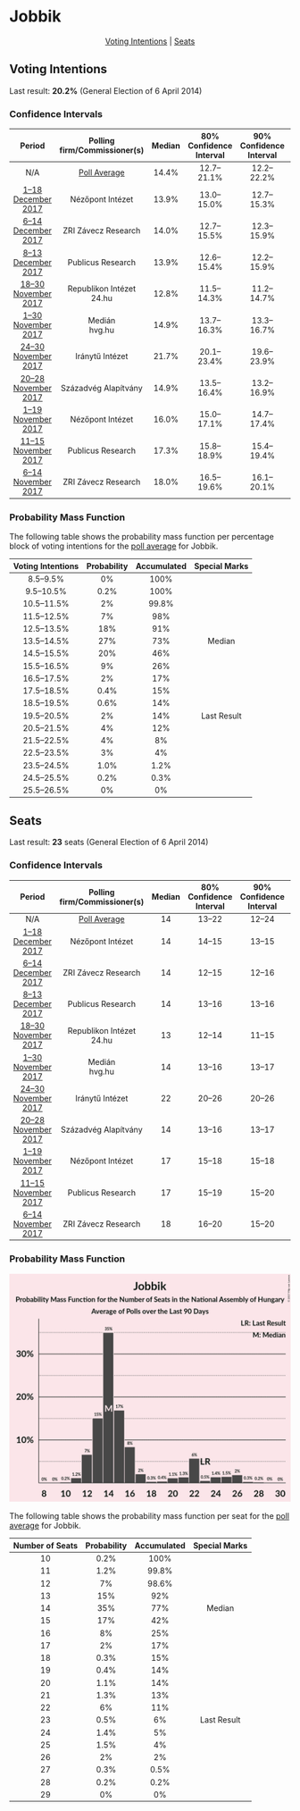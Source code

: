 # Jobbik

<p align="center"><a href="#voting-intentions">Voting Intentions</a> | <a href="#seats">Seats</a></p>

## Voting Intentions

Last result: **20.2%** (General Election of 6 April 2014)

### Confidence Intervals

| Period     | Polling firm/Commissioner(s) | Median | 80% Confidence Interval | 90% Confidence Interval | 95% Confidence Interval | 99% Confidence Interval |
|:----------:|:----------------:|:-----------:|:-----------------------:|:-----------------------:|:-----------------------:|:-----------------------:|
| N/A | [Poll Average](average.html) | 14.4% | 12.7–21.1% | 12.2–22.2% | 11.7–23.0% | 11.0–24.2% |
| [1–18 December 2017](2017-12-18-NézőpontIntézet.html) | Nézőpont Intézet | 13.9% | 13.0–15.0% | 12.7–15.3% | 12.5–15.5% | 12.1–16.0% |
| [6–14 December 2017](2017-12-14-ZRIZáveczResearch.html) | ZRI Závecz Research | 14.0% | 12.7–15.5% | 12.3–15.9% | 12.0–16.3% | 11.4–17.0% |
| [8–13 December 2017](2017-12-13-PublicusResearch.html) | Publicus Research | 13.9% | 12.6–15.4% | 12.2–15.9% | 11.9–16.2% | 11.3–16.9% |
| [18–30 November 2017](2017-11-30-RepublikonIntézet.html) | Republikon Intézet <br> 24.hu | 12.8% | 11.5–14.3% | 11.2–14.7% | 10.9–15.0% | 10.3–15.7% |
| [1–30 November 2017](2017-11-30-Medián.html) | Medián <br> hvg.hu | 14.9% | 13.7–16.3% | 13.3–16.7% | 13.0–17.1% | 12.4–17.7% |
| [24–30 November 2017](2017-11-30-IránytűIntézet.html) | Iránytű Intézet | 21.7% | 20.1–23.4% | 19.6–23.9% | 19.3–24.4% | 18.5–25.2% |
| [20–28 November 2017](2017-11-28-SzázadvégAlapítvány.html) | Századvég Alapítvány | 14.9% | 13.5–16.4% | 13.2–16.9% | 12.8–17.3% | 12.2–18.0% |
| [1–19 November 2017](2017-11-19-NézőpontIntézet.html) | Nézőpont Intézet | 16.0% | 15.0–17.1% | 14.7–17.4% | 14.4–17.7% | 14.0–18.2% |
| [11–15 November 2017](2017-11-15-PublicusResearch.html) | Publicus Research | 17.3% | 15.8–18.9% | 15.4–19.4% | 15.1–19.8% | 14.4–20.5% |
| [6–14 November 2017](2017-11-14-ZRIZáveczResearch.html) | ZRI Závecz Research | 18.0% | 16.5–19.6% | 16.1–20.1% | 15.7–20.5% | 15.0–21.3% |

### Probability Mass Function

The following table shows the probability mass function per percentage block of voting intentions for the [poll average](average.html) for Jobbik.

| Voting Intentions | Probability | Accumulated | Special Marks |
|:-----------------:|:-----------:|:-----------:|:-------------:|
| 8.5–9.5% | 0% | 100% |  |
| 9.5–10.5% | 0.2% | 100% |  |
| 10.5–11.5% | 2% | 99.8% |  |
| 11.5–12.5% | 7% | 98% |  |
| 12.5–13.5% | 18% | 91% |  |
| 13.5–14.5% | 27% | 73% | Median |
| 14.5–15.5% | 20% | 46% |  |
| 15.5–16.5% | 9% | 26% |  |
| 16.5–17.5% | 2% | 17% |  |
| 17.5–18.5% | 0.4% | 15% |  |
| 18.5–19.5% | 0.6% | 14% |  |
| 19.5–20.5% | 2% | 14% | Last Result |
| 20.5–21.5% | 4% | 12% |  |
| 21.5–22.5% | 4% | 8% |  |
| 22.5–23.5% | 3% | 4% |  |
| 23.5–24.5% | 1.0% | 1.2% |  |
| 24.5–25.5% | 0.2% | 0.3% |  |
| 25.5–26.5% | 0% | 0% |  |


## Seats

Last result: **23** seats (General Election of 6 April 2014)

### Confidence Intervals

| Period     | Polling firm/Commissioner(s) | Median | 80% Confidence Interval | 90% Confidence Interval | 95% Confidence Interval | 99% Confidence Interval |
|:----------:|:----------------:|:------:|:-----------------------:|:-----------------------:|:-----------------------:|:-----------------------:|
| N/A | [Poll Average](average.html) | 14 | 13–22 | 12–24 | 12–25 | 11–26 |
| [1–18 December 2017](2017-12-18-NézőpontIntézet.html) | Nézőpont Intézet | 14 | 14–15 | 13–15 | 13–16 | 12–16 |
| [6–14 December 2017](2017-12-14-ZRIZáveczResearch.html) | ZRI Závecz Research | 14 | 12–15 | 12–16 | 12–16 | 11–17 |
| [8–13 December 2017](2017-12-13-PublicusResearch.html) | Publicus Research | 14 | 13–16 | 13–16 | 12–16 | 11–18 |
| [18–30 November 2017](2017-11-30-RepublikonIntézet.html) | Republikon Intézet <br> 24.hu | 13 | 12–14 | 11–15 | 11–15 | 10–16 |
| [1–30 November 2017](2017-11-30-Medián.html) | Medián <br> hvg.hu | 14 | 13–16 | 13–17 | 13–17 | 12–17 |
| [24–30 November 2017](2017-11-30-IránytűIntézet.html) | Iránytű Intézet | 22 | 20–26 | 20–26 | 19–27 | 19–28 |
| [20–28 November 2017](2017-11-28-SzázadvégAlapítvány.html) | Századvég Alapítvány | 14 | 13–16 | 13–17 | 12–17 | 11–18 |
| [1–19 November 2017](2017-11-19-NézőpontIntézet.html) | Nézőpont Intézet | 17 | 15–18 | 15–18 | 15–19 | 15–19 |
| [11–15 November 2017](2017-11-15-PublicusResearch.html) | Publicus Research | 17 | 15–19 | 15–20 | 15–20 | 14–21 |
| [6–14 November 2017](2017-11-14-ZRIZáveczResearch.html) | ZRI Závecz Research | 18 | 16–20 | 15–20 | 15–20 | 14–22 |

### Probability Mass Function

![Graph with seats probability mass function not yet produced](average-seats-pmf-jobbik.png "Seats Probability Mass Function")

The following table shows the probability mass function per seat for the [poll average](average.html) for Jobbik.

| Number of Seats | Probability | Accumulated | Special Marks |
|:---------------:|:-----------:|:-----------:|:-------------:|
| 10 | 0.2% | 100% |  |
| 11 | 1.2% | 99.8% |  |
| 12 | 7% | 98.6% |  |
| 13 | 15% | 92% |  |
| 14 | 35% | 77% | Median |
| 15 | 17% | 42% |  |
| 16 | 8% | 25% |  |
| 17 | 2% | 17% |  |
| 18 | 0.3% | 15% |  |
| 19 | 0.4% | 14% |  |
| 20 | 1.1% | 14% |  |
| 21 | 1.3% | 13% |  |
| 22 | 6% | 11% |  |
| 23 | 0.5% | 6% | Last Result |
| 24 | 1.4% | 5% |  |
| 25 | 1.5% | 4% |  |
| 26 | 2% | 2% |  |
| 27 | 0.3% | 0.5% |  |
| 28 | 0.2% | 0.2% |  |
| 29 | 0% | 0% |  |


